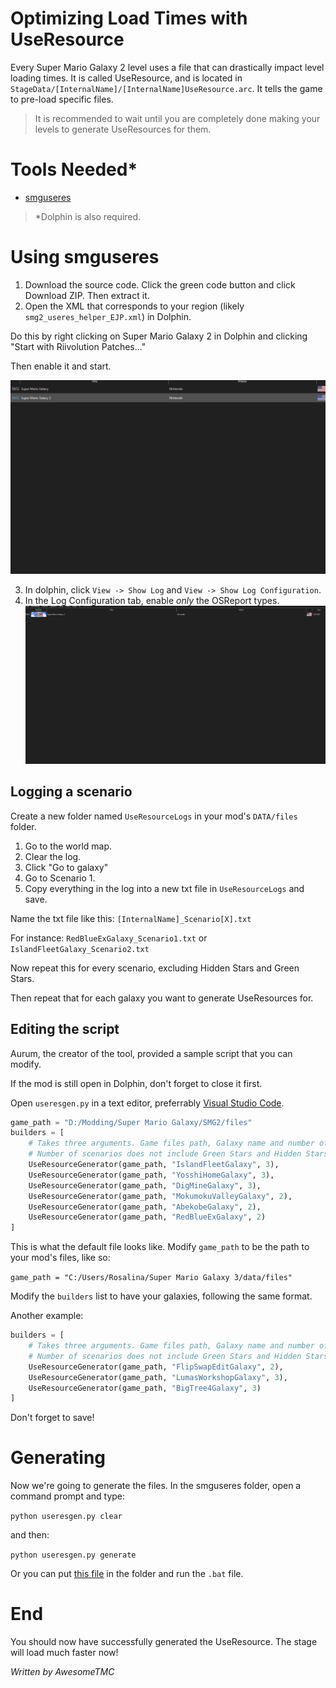 # Optimizing Load Times with UseResource
Every Super Mario Galaxy 2 level uses a file that can drastically impact level loading times. It is called UseResource, and is located in `StageData/[InternalName]/[InternalName]UseResource.arc`. It tells the game to pre-load specific files.
> It is recommended to wait until you are completely done making your levels to generate UseResources for them.
# Tools Needed*
* [smguseres](https://github.com/SunakazeKun/smguseres)
> *Dolphin is also required.
# Using smguseres
1. Download the source code.
Click the green code button and click Download ZIP. Then extract it.
2. Open the XML that corresponds to your region (likely `smg2_useres_helper_EJP.xml`) in Dolphin.

Do this by right clicking on Super Mario Galaxy 2 in Dolphin and clicking "Start with Riivolution Patches..."

Then enable it and start.

![Opening UseResource helper in Dolphin](UseResource-Riivolution.gif)

3. In dolphin, click `View -> Show Log` and `View -> Show Log Configuration`. 
4. In the Log Configuration tab, enable *only* the OSReport types.
![Showing Log in Dolphin](UseResource-View-Log.gif)
## Logging a scenario
Create a new folder named `UseResourceLogs` in your mod's `DATA/files` folder.
1. Go to the world map.
2. Clear the log.
3. Click "Go to galaxy"
4. Go to Scenario 1.
5. Copy everything in the log into a new txt file in `UseResourceLogs` and save.

Name the txt file like this: `[InternalName]_Scenario[X].txt`

For instance: `RedBlueExGalaxy_Scenario1.txt` or `IslandFleetGalaxy_Scenario2.txt`

Now repeat this for every scenario, excluding Hidden Stars and Green Stars.

Then repeat that for each galaxy you want to generate UseResources for.

## Editing the script
Aurum, the creator of the tool, provided a sample script that you can modify.

If the mod is still open in Dolphin, don't forget to close it first.

Open `useresgen.py` in a text editor, preferrably [Visual Studio Code](https://code.visualstudio.com/Download).

```py
game_path = "D:/Modding/Super Mario Galaxy/SMG2/files"
builders = [
    # Takes three arguments. Game files path, Galaxy name and number of scenarios.
    # Number of scenarios does not include Green Stars and Hidden Stars.
    UseResourceGenerator(game_path, "IslandFleetGalaxy", 3),
    UseResourceGenerator(game_path, "YosshiHomeGalaxy", 3),
    UseResourceGenerator(game_path, "DigMineGalaxy", 3),
    UseResourceGenerator(game_path, "MokumokuValleyGalaxy", 2),
    UseResourceGenerator(game_path, "AbekobeGalaxy", 2),
    UseResourceGenerator(game_path, "RedBlueExGalaxy", 2)
]
```

This is what the default file looks like. Modify `game_path` to be the path to your mod's files, like so:

`game_path = "C:/Users/Rosalina/Super Mario Galaxy 3/data/files"`

Modify the `builders` list to have your galaxies, following the same format.

Another example:
```py
builders = [
    # Takes three arguments. Game files path, Galaxy name and number of scenarios.
    # Number of scenarios does not include Green Stars and Hidden Stars.
    UseResourceGenerator(game_path, "FlipSwapEditGalaxy", 2),
    UseResourceGenerator(game_path, "LumasWorkshopGalaxy", 3),
    UseResourceGenerator(game_path, "BigTree4Galaxy", 3)
]
```

Don't forget to save!

# Generating

Now we're going to generate the files. In the smguseres folder, open a command prompt and type:

`python useresgen.py clear`

and then:

`python useresgen.py generate`

Or you can put [this file](UseResource-Generate.bat) in the folder and run the `.bat` file.

# End
You should now have successfully generated the UseResource. The stage will load much faster now!

*Written by AwesomeTMC*
